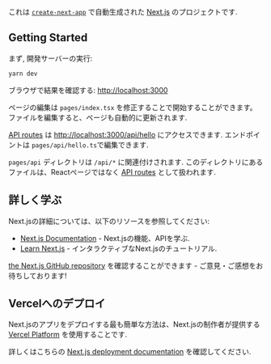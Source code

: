 これは [`create-next-app`](https://github.com/vercel/next.js/tree/canary/packages/create-next-app) で自動生成された [Next.js](https://nextjs.org/) のプロジェクトです.

## Getting Started

まず, 開発サーバーの実行:

```bash
yarn dev
```

ブラウザで結果を確認する: [http://localhost:3000](http://localhost:3000)

ページの編集は `pages/index.tsx` を修正することで開始することができます。ファイルを編集すると、ページも自動的に更新されます.

[API routes](https://nextjs.org/docs/api-routes/introduction) は [http://localhost:3000/api/hello](http://localhost:3000/api/hello) にアクセスできます.
エンドポイントは `pages/api/hello.ts`で編集できます.

`pages/api` ディレクトリは `/api/*` に関連付けされます. このディレクトリにあるファイルは、Reactページではなく [API routes](https://nextjs.org/docs/api-routes/introduction) として扱われます.

## 詳しく学ぶ

Next.jsの詳細については、以下のリソースを参照してください:

- [Next.js Documentation](https://nextjs.org/docs) - Next.jsの機能、APIを学ぶ.
- [Learn Next.js](https://nextjs.org/learn) - インタラクティブなNext.jsのチュートリアル.

[the Next.js GitHub repository](https://github.com/vercel/next.js/) を確認することができます - ご意見・ご感想をお待ちしております!

## Vercelへのデプロイ

Next.jsのアプリをデプロイする最も簡単な方法は、Next.jsの制作者が提供する [Vercel Platform](https://vercel.com/new?utm_medium=default-template&filter=next.js&utm_source=create-next-app&utm_campaign=create-next-app-readme) を使用することです.

詳しくはこちらの [Next.js deployment documentation](https://nextjs.org/docs/deployment) を確認してください.
